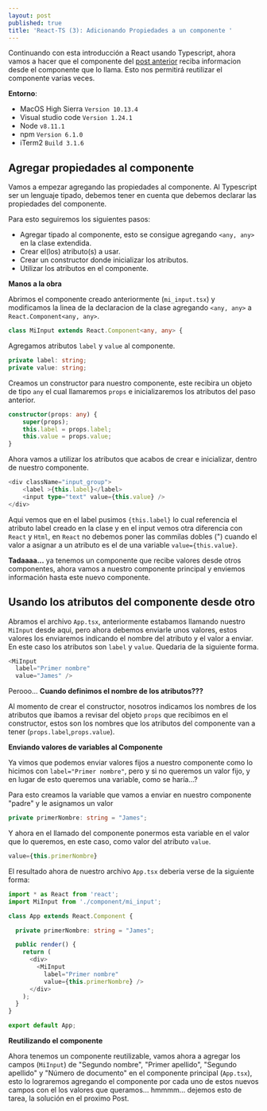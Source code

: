 ```yaml
---
layout: post
published: true
title: 'React-TS (3): Adicionando Propiedades a un componente '
---
```


Continuando con esta introducción a React usando Typescript, ahora vamos a hacer que el componente del [post anterior]({{site.baseurl}}/2018-07-02-primer-componente-en-react.md) reciba informacion desde el componente que lo llama. Esto nos permitirá reutilizar el componente varias veces.

**Entorno**:

  - MacOS High Sierra `Version 10.13.4`
  - Visual studio code `Version 1.24.1`
  - Node `v8.11.1`
  - npm `Version 6.1.0`
  - iTerm2 `Build 3.1.6`

## Agregar propiedades al componente

Vamos a empezar agregando las propiedades al componente. Al Typescript ser un lenguaje tipado, debemos tener en cuenta que debemos declarar las propiedades del componente.

Para esto seguiremos los siguientes pasos:

 - Agregar tipado al componente, esto se consigue agregando `<any, any>` en la clase extendida.
 - Crear el(los) atributo(s) a usar.
 - Crear un constructor donde inicializar los atributos.
 - Utilizar los atributos en el componente.

**Manos a la obra**

Abrimos el componente creado anteriormente (`mi_input.tsx`) y modificamos la linea de la declaracion de la clase agregando `<any, any>` a `React.Component<any, any>`.

```Typescript
class MiInput extends React.Component<any, any> {
```

Agregamos atributos `label` y `value` al componente.

```Typescript
private label: string;
private value: string;
```

Creamos un constructor para nuestro componente, este recibira un objeto de tipo `any` el cual llamaremos `props` e inicializaremos los atributos del paso anterior.

```Typescript
constructor(props: any) {
    super(props);
    this.label = props.label;
    this.value = props.value;
}
```

Ahora vamos a utilizar los atributos que acabos de crear e inicializar, dentro de nuestro componente.

```Typescript
<div className="input_group">
    <label >{this.label}</label>
    <input type="text" value={this.value} />
</div>
```

Aqui vemos que en el label pusimos `{this.label}` lo cual referencia el atributo label creado en la clase y en el input vemos otra diferencia con `React` y `Html`, en `React` no debemos poner las commilas dobles (") cuando el valor a asignar a un atributo es el de una variable `value={this.value}`.

**Tadaaaa...** ya tenemos un componente que recibe valores desde otros componentes, ahora vamos a nuestro componente principal y enviemos información hasta este nuevo componente.

## Usando los atributos del componente desde otro

Abramos el archivo `App.tsx`, anteriormente estabamos llamando nuestro `MiInput` desde aqui, pero ahora debemos enviarle unos valores, estos valores los enviaremos indicando el nombre del atributo y el valor a enviar. En este caso los atributos son `label` y `value`. Quedaria de la siguiente forma.

``` Typescript
<MiInput
  label="Primer nombre"
  value="James" />
```

Perooo... **Cuando definimos el nombre de los atributos???**

Al momento de crear el constructor, nosotros indicamos los nombres de los atributos que ibamos a revisar del objeto `props` que recibimos en el constructor, estos son los nombres que los atributos del componente van a tener (`props.label`,`props.value`).

**Enviando valores de variables al Componente**

Ya vimos que podemos enviar valores fijos a nuestro componente como lo hicimos con `label="Primer nombre"`, pero y si no queremos un valor fijo, y en lugar de esto queremos una variable, como se haría...?

Para esto creamos la variable que vamos a enviar en nuestro componente "padre" y le asignamos un valor

``` typescript
private primerNombre: string = "James";
```

Y ahora en el llamado del componente ponermos esta variable en el valor que lo queremos, en este caso, como valor del atributo `value`.

```typescript
value={this.primerNombre}
```

El resultado ahora de nuestro archivo `App.tsx` deberia verse de la siguiente forma:

```TypeScript
import * as React from 'react';
import MiInput from './component/mi_input';

class App extends React.Component {

  private primerNombre: string = "James";

  public render() {
    return (
      <div>
        <MiInput
          label="Primer nombre"
          value={this.primerNombre} />
      </div>
    );
  }
}

export default App;
```

**Reutilizando el componente**

Ahora tenemos un componente reutilizable, vamos ahora a agregar los campos (`MiInput`) de "Segundo nombre", "Primer apellido", "Segundo apellido" y "Número de documento" en el componente principal (`App.tsx`), esto lo lograremos agregando el componente por cada uno de estos nuevos campos con el los valores que queramos... hmmmm... dejemos esto de tarea, la solución en el proximo Post.
